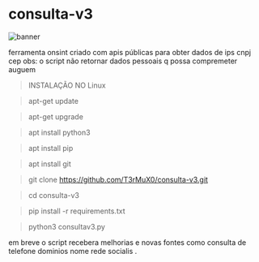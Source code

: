# consulta-v3
![banner](https://github.com/T3rMuX0/consulta-v3/blob/master/20200906_113356.png)

ferramenta onsint criado com apis públicas para obter dados de ips cnpj cep 
obs: o script não retornar dados pessoais q possa compremeter auguem

> INSTALAÇÃO NO Linux

> apt-get update

> apt-get upgrade

> apt install python3

> apt install pip

> apt install git

> git clone https://github.com/T3rMuX0/consulta-v3.git

> cd consulta-v3

> pip install -r requirements.txt

> python3 consultav3.py



em breve o script recebera melhorias e novas fontes como consulta 
de telefone dominios nome rede socialis .